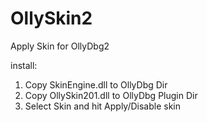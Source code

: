 OllySkin2
=========

Apply Skin for OllyDbg2

install:

1. Copy SkinEngine.dll to OllyDbg Dir
2. Copy OllySkin201.dll to OllyDbg Plugin Dir
3. Select Skin and hit Apply/Disable skin

